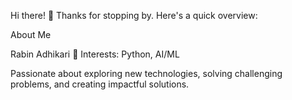 Hi there! 👋 Thanks for stopping by. Here's a quick overview:

About Me

Rabin Adhikari 
🎯 Interests: Python, AI/ML

Passionate about exploring new technologies, solving challenging problems, and creating impactful solutions.
